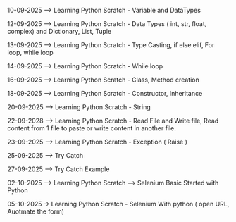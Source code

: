 10-09-2025 --> Learning Python Scratch - Variable and DataTypes

12-09-2025 --> Learning Python Scratch - Data Types ( int, str, float, complex) and Dictionary, List, Tuple

13-09-2025 --> Learning Python Scratch - Type Casting, if else elif, For loop, while loop

14-09-2025 --> Learning Python Scratch - While loop

16-09-2025  --> Learning Python Scratch - Class, Method creation

18-09-2025  --> Learning Python Scratch - Constructor, Inheritance

20-09-2025  --> Learning Python Scratch - String

22-09-2028  --> Learning Python Scratch - Read File and Write file, Read content from 1 file to paste or write content in another file.

23-09-2025  --> Learning Python Scratch - Exception ( Raise )

25-09-2025 --> Try Catch

27-09-2025  --> Try Catch Example

02-10-2025  -->  Learning Python Scratch --> Selenium Basic Started with Python

05-10-2025  -> Learning Python Scratch - Selenium With python ( open URL, Auotmate the form)
